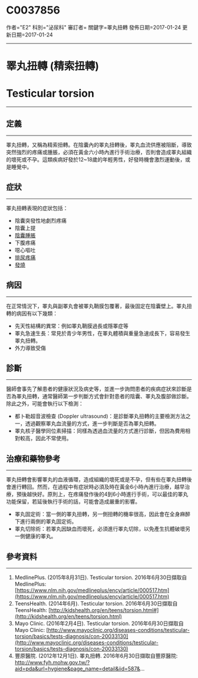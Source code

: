 # C0037856
作者="E2"
科別="泌尿科"
審訂者=
關鍵字=睪丸扭轉
發佈日期=2017-01-24
更新日期=2017-01-24

----------
# 睪丸扭轉 (精索扭轉) 
# Testicular torsion
----------
## 定義
----------

睪丸扭轉，又稱為精索扭轉。在陰囊內的睪丸扭轉後，睪丸血流供應被阻斷，導致突然強烈的疼痛或腫脹，必須在黃金六小時內進行手術治療，否則會造成睪丸組織的壞死或不孕。這類疾病好發於12~18歲的年輕男性，好發時機會激烈運動後，或是睡覺中。 

## 症狀
----------

睪丸扭轉表現的症狀包括：

- 陰囊突發性地劇烈疼痛
- 陰囊上提
- [陰囊腫脹](C0282005)
- 下腹疼痛
- 噁心嘔吐
- [排尿疼痛](C0013428)
- [發燒](C0015967)
## 病因
----------

在正常情況下，睪丸與副睪丸會被睪丸鞘膜包覆著，最後固定在陰囊壁上。睪丸扭轉的病因有以下幾類：

- 先天性結構的異常：例如睪丸鞘膜過長或隱睪症等
- 睪丸急速生長：常見於青少年男性，在睪丸體積與重量急速成長下，容易發生睪丸扭轉。
- 外力導致受傷
## 診斷
----------

醫師會事先了解患者的健康狀況及病史等，並進一步詢問患者的疾病症狀來診斷是否為睪丸扭轉，通常醫師第一步判斷方式會針對患者的陰囊、睪丸及腹部做診斷。除此之外，可能會執行以下檢測：

- 都卜勒超音波檢查 (Doppler ultrasound)：是診斷睪丸扭轉的主要檢測方法之一，透過觀察睪丸血流量的方式，進一步判斷是否為睪丸扭轉。
- 睪丸核子醫學同位素掃描：同樣為透過血流量的方式進行診斷，但因為費用相對較高，因此不常使用。
## 治療和藥物參考
----------

睪丸扭轉會影響睪丸的血液循環，造成組織的壞死或是不孕，但有些在睪丸扭轉後會進行轉回。然而，在過程中有症狀時必須及時在黃金6小時內進行治療，越早治療，預後越快好。原則上，在疼痛發作後的4到6小時進行手術，可以最佳的睪丸功能保留，若延後執行手術的話，可能會造成嚴重的影響。

- 睪丸固定術：當一側的睪丸扭轉，另一側扭轉的機率很高，因此會在全身麻醉下進行兩側的睪丸固定術。
- 睪丸切除術：若睪丸因缺血而壞死，必須進行睪丸切除，以免產生抗體破壞另一側健康的睪丸。
## 參考資料
----------
1. MedlinePlus. (2015年8月31日). Testicular torsion. 2016年6月30日擷取自MedlinePlus:
  [https://www.nlm.nih.gov/medlineplus/ency/article/000517.htm](https://www.nlm.nih.gov/medlineplus/ency/article/000517.htm)
2. TeensHealth. (2014年6月). Testicular torsion. 2016年6月30日擷取自TeensHealth:
  [http://kidshealth.org/en/teens/torsion.html#](http://kidshealth.org/en/teens/torsion.html)
3. Mayo Clinic. (2016年2月4日). Testicular torsion. 2016年6月30日擷取自Mayo Clinic:
  [http://www.mayoclinic.org/diseases-conditions/testicular-torsion/basics/tests-diagnosis/con-20033130](http://www.mayoclinic.org/diseases-conditions/testicular-torsion/basics/tests-diagnosis/con-20033130)
4. 豐原醫院. (2012年12月1日). 睪丸扭轉. 2016年6月30日擷取自豐原醫院:
  http://www.fyh.mohw.gov.tw/?aid=pda&url=hygiene&page_name=detail&iid=587&...

